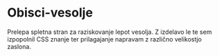 # Obisci-vesolje
Prelepa spletna stran za raziskovanje lepot vesolja. Z izdelavo le te sem izpopolnil CSS znanje ter prilagajanje napravam z različno velikostjo zaslona.

